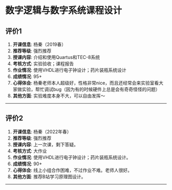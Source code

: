 # 数字逻辑与数字系统课程设计


## 评价1

1. **开课信息**: 杨秦（2019春）
2. **推荐等级**: 强烈推荐
3. **授课内容**: 介绍和使用Quartus和TEC-8系统
4. **考核方式**: 实验验收；课程报告
5. **作业情况**: 使用VHDL进行电子钟设计；药片装瓶系统设计
6. **成绩情况**: 95+
7. **心得体会**: 杨秦老师本人超级好，性格非常nice，而且还经常会来实验室看大家做实验，帮忙调试bug（因为有的时候硬件上总是会有奇奇怪怪的问题）
8. **其他方面**: 实验难度本身不大，可以自由发挥～

---

## 评价2

1. **开课信息**: 杨秦（2022年春）
2. **推荐等级**: 强烈推荐
3. **授课内容**: 上一次课，剩下答疑。
4. **考核方式**: 大作业
5. **作业情况**: 使用VHDL进行电子钟设计；药片装瓶系统设计。
6. **成绩情况**: 90+
7. **心得体会**: 线上小组合作困难，不过作业不难。老师人很好。
8. **其他方面**: 推荐B站学习原理图设计。

---
